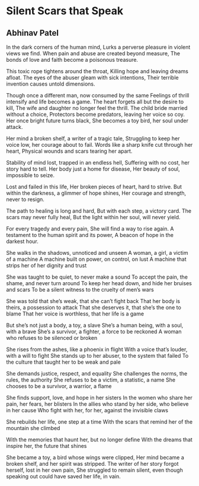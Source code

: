 # Silent Scars that Speak

## Abhinav Patel

In the dark corners of the human mind,
Lurks a perverse pleasure in violent views we find.
When pain and abuse are created beyond measure,
The bonds of love and faith become a poisonous treasure.

This toxic rope tightens around the throat,
Killing hope and leaving dreams afloat.
The eyes of the abuser gleam with sick intentions,
Their terrible invention causes untold dimensions.

Though once a different man, now consumed by the same
Feelings of thrill intensify and life becomes a game.
The heart forgets all but the desire to kill,
The wife and daughter no longer feel the thrill.
The child bride married without a choice,
Protectors become predators, leaving her voice so coy.
Her once bright future turns black,
She becomes a toy bird, her soul under attack.

Her mind a broken shelf, a writer of a tragic tale,
Struggling to keep her voice low, her courage about to fail.
Words like a sharp knife cut through her heart,
Physical wounds and scars tearing her apart.

Stability of mind lost, trapped in an endless hell,
Suffering with no cost, her story hard to tell.
Her body just a home for disease,
Her beauty of soul, impossible to seize.

Lost and failed in this life,
Her broken pieces of heart, hard to strive.
But within the darkness, a glimmer of hope shines,
Her courage and strength, never to resign.

The path to healing is long and hard,
But with each step, a victory card.
The scars may never fully heal,
But the light within her soul, will never yield.

For every tragedy and every pain,
She will find a way to rise again.
A testament to the human spirit and its power,
A beacon of hope in the darkest hour.

She walks in the shadows, unnoticed and unseen
A woman, a girl, a victim of a machine
A machine built on power, on control, on lust
A machine that strips her of her dignity and trust

She was taught to be quiet, to never make a sound
To accept the pain, the shame, and never turn around
To keep her head down, and hide her bruises and scars
To be a silent witness to the cruelty of men’s wars

She was told that she’s weak, that she can’t fight back
That her body is theirs, a possession to attack
That she deserves it, that she’s the one to blame
That her voice is worthless, that her life is a game

But she’s not just a body, a toy, a slave
She’s a human being, with a soul, with a brave
She’s a survivor, a fighter, a force to be reckoned
A woman who refuses to be silenced or broken

She rises from the ashes, like a phoenix in flight
With a voice that’s louder, with a will to fight
She stands up to her abuser, to the system that failed
To the culture that taught her to be weak and pale

She demands justice, respect, and equality
She challenges the norms, the rules, the authority
She refuses to be a victim, a statistic, a name
She chooses to be a survivor, a warrior, a flame

She finds support, love, and hope in her sisters
In the women who share her pain, her fears, her blisters
In the allies who stand by her side, who believe in her cause
Who fight with her, for her, against the invisible claws

She rebuilds her life, one step at a time
With the scars that remind her of the mountain she climbed

With the memories that haunt her, but no longer define
With the dreams that inspire her, the future that shines

She became a toy, a bird whose wings were clipped,
Her mind became a broken shelf, and her spirit was stripped.
The writer of her story forgot herself, lost in her own pain,
She struggled to remain silent, even though speaking out could have
saved her life, in vain.